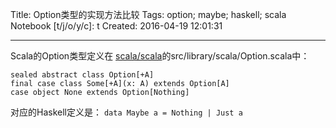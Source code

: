 Title: Option类型的实现方法比较
Tags: option; maybe; haskell; scala
Notebook [t/j/o/y/c]: t
Created: 2016-04-19 12:01:31

------

Scala的Option类型定义在
[scala/scala](https://github.com/scala/scala)的src/library/scala/Option.scala中：

```
sealed abstract class Option[+A]
final case class Some[+A](x: A) extends Option[A]
case object None extends Option[Nothing]
```

对应的Haskell定义是： `data Maybe a = Nothing | Just a`
